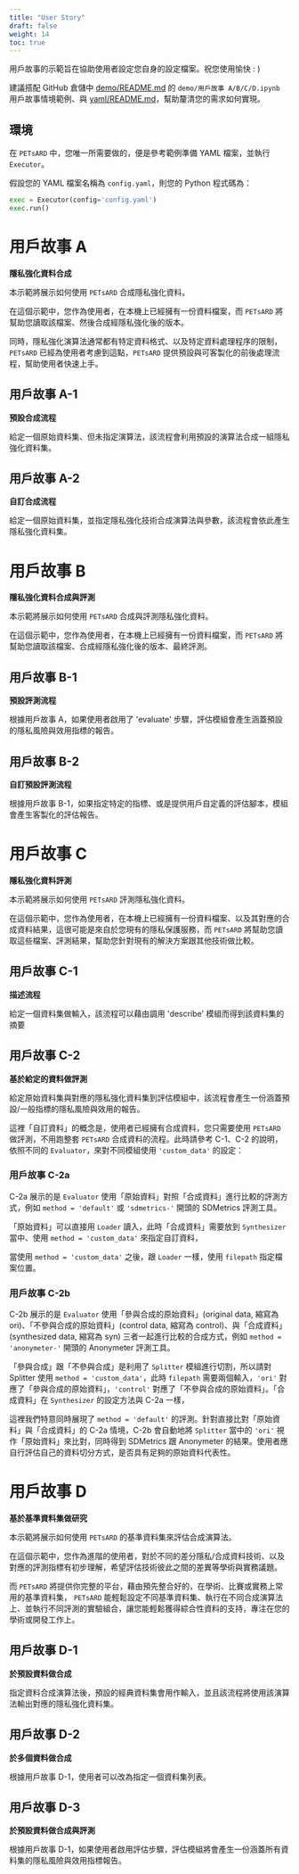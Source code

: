 ```yaml
---
title: "User Story"
draft: false
weight: 14
toc: true
---
```


用戶故事的示範旨在協助使用者設定您自身的設定檔案。祝您使用愉快 : )

建議搭配 GitHub 倉儲中 [demo/README.md](https://github.com/nics-tw/PETsARD/tree/main/demo) 的 `demo/用戶故事 A/B/C/D.ipynb` 用戶故事情境範例、與 [yaml/README.md](https://github.com/nics-tw/PETsARD/tree/main/yaml)，幫助釐清您的需求如何實現。

## 環境

在 `PETsARD` 中，您唯一所需要做的，便是參考範例準備 YAML 檔案，並執行 `Executor`。

假設您的 YAML 檔案名稱為 `config.yaml`，則您的 Python 程式碼為：

```Python
exec = Executor(config='config.yaml')
exec.run()
```

# 用戶故事 A

**隱私強化資料合成**

本示範將展示如何使用 `PETsARD` 合成隱私強化資料。

在這個示範中，您作為使用者，在本機上已經擁有一份資料檔案，而 `PETsARD` 將幫助您讀取該檔案、然後合成經隱私強化後的版本。

同時，隱私強化演算法通常都有特定資料格式、以及特定資料處理程序的限制，`PETsARD` 已經為使用者考慮到這點，`PETsARD` 提供預設與可客製化的前後處理流程，幫助使用者快速上手。

## 用戶故事 A-1

**預設合成流程**

給定一個原始資料集、但未指定演算法，該流程會利用預設的演算法合成一組隱私強化資料集。

## 用戶故事 A-2

**自訂合成流程**

給定一個原始資料集，並指定隱私強化技術合成演算法與參數，該流程會依此產生隱私強化資料集。

# 用戶故事 B

**隱私強化資料合成與評測**

本示範將展示如何使用 `PETsARD` 合成與評測隱私強化資料。

在這個示範中，您作為使用者，在本機上已經擁有一份資料檔案，而 `PETsARD` 將幫助您讀取該檔案、合成經隱私強化後的版本、最終評測。

## 用戶故事 B-1

**預設評測流程**

根據用戶故事 A，如果使用者啟用了 'evaluate' 步驟，評估模組會產生涵蓋預設的隱私風險與效用指標的報告。

## 用戶故事 B-2

**自訂預設評測流程**

根據用戶故事 B-1，如果指定特定的指標、或是提供用戶自定義的評估腳本，模組會產生客製化的評估報告。

# 用戶故事 C

**隱私強化資料評測**

本示範將展示如何使用 `PETsARD` 評測隱私強化資料。

在這個示範中，您作為使用者，在本機上已經擁有一份資料檔案、以及其對應的合成資料結果，這很可能是來自於您現有的隱私保護服務，而 `PETsARD` 將幫助您讀取這些檔案、評測結果，幫助您針對現有的解決方案跟其他技術做比較。

## 用戶故事 C-1

**描述流程**

給定一個資料集做輸入，該流程可以藉由調用 'describe' 模組而得到該資料集的摘要

## 用戶故事 C-2

**基於給定的資料做評測**

給定原始資料集與對應的隱私強化資料集到評估模組中，該流程會產生一份涵蓋預設/一般指標的隱私風險與效用的報告。

這裡「自訂資料」的概念是，使用者已經擁有合成資料，您只需要使用 `PETsARD` 做評測，不用跑整套 `PETsARD` 合成資料的流程。此時請參考 C-1、C-2 的說明，依照不同的 `Evaluator`，來對不同模組使用 `'custom_data'` 的設定：

### 用戶故事 C-2a

C-2a 展示的是 `Evaluator` 使用「原始資料」對照「合成資料」進行比較的評測方式，例如 `method = 'default'` 或 `'sdmetrics-'` 開頭的 SDMetrics 評測工具。

「原始資料」可以直接用 `Loader` 讀入，此時「合成資料」需要放到 `Synthesizer` 當中、使用 `method = 'custom_data'` 來指定自訂資料，

當使用 `method = 'custom_data'` 之後，跟 `Loader` 一樣，使用 `filepath` 指定檔案位置。

### 用戶故事 C-2b

C-2b 展示的是 `Evaluator` 使用「參與合成的原始資料」(original data, 縮寫為 ori)、「不參與合成的原始資料」(control data, 縮寫為 control)、與「合成資料」(synthesized data, 縮寫為 syn) 三者一起進行比較的合成方式，例如 `method = 'anonymeter-'` 開頭的 Anonymeter 評測工具。

「參與合成」跟「不參與合成」是利用了 `Splitter` 模組進行切割，所以請對 Splitter 使用 `method = 'custom_data'`，此時 `filepath` 需要兩個輸入，`'ori'` 對應了「參與合成的原始資料」，`'control'` 對應了「不參與合成的原始資料」。「合成資料」在 `Synthesizer` 的設定方法與 C-2a 一樣，

這裡我們特意同時展現了 `method = 'default'` 的評測。針對直接比對「原始資料」與「合成資料」的 C-2a 情境，C-2b 會自動地將 `Splitter` 當中的 `'ori'` 視作「原始資料」來比對，同時得到 SDMetrics 跟 Anonymeter 的結果。使用者應自行評估自己的資料切分方式，是否具有足夠的原始資料代表性。

# 用戶故事 D

**基於基準資料集做研究**

本示範將展示如何使用 `PETsARD` 的基準資料集來評估合成演算法。

在這個示範中，您作為進階的使用者，對於不同的差分隱私/合成資料技術、以及對應的評測指標有初步理解，希望評估技術彼此之間的差異等學術與實務議題。

而 `PETsARD` 將提供你完整的平台，藉由預先整合好的，在學術、比賽或實務上常用的基準資料集， `PETsARD` 能輕鬆設定不同基準資料集、執行在不同合成演算法上、並執行不同評測的實驗組合，讓您能輕鬆獲得綜合性資料的支持，專注在您的學術或開發工作上。

## 用戶故事 D-1

**於預設資料做合成**

指定資料合成演算法後，預設的經典資料集會用作輸入，並且該流程將使用該演算法輸出對應的隱私強化資料集。

## 用戶故事 D-2

**於多個資料做合成**

根據用戶故事 D-1，使用者可以改為指定一個資料集列表。

## 用戶故事 D-3

**於預設資料做合成與評測**

根據用戶故事 D-1，如果使用者啟用評估步驟，評估模組將會產生一份涵蓋所有資料集的隱私風險與效用指標報告。
